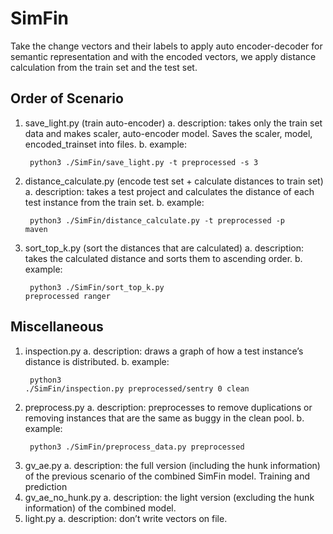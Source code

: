 # SimFin

Take the change vectors and their labels to apply auto encoder-decoder for semantic representation and with the encoded vectors, we apply distance calculation from the train set and the test set.

## Order of Scenario
1. save_light.py (train auto-encoder)
    a. description: takes only the train set data and makes scaler, auto-encoder model. Saves the scaler, model, encoded_trainset into files.
    b. example:
    <pre><code> python3 ./SimFin/save_light.py -t preprocessed -s 3 </pre></code>
2. distance_calculate.py (encode test set + calculate distances to train set)
    a. description: takes a test project and calculates the distance of each test instance from the train set.
    b. example: <pre><code> python3 ./SimFin/distance_calculate.py -t preprocessed -p maven </pre></code>
3. sort_top_k.py (sort the distances that are calculated)
    a. description: takes the calculated distance and sorts them to ascending order.
    b. example: <pre><code> python3 ./SimFin/sort_top_k.py preprocessed ranger </pre></code>


## Miscellaneous
1. inspection.py
    a. description: draws a graph of how a test instance’s distance is distributed.
    b. example: <pre><code> python3 ./SimFin/inspection.py preprocessed/sentry 0 clean </pre></code>
2. preprocess.py
    a. description: preprocesses to remove duplications or removing instances that are the same as buggy in the clean pool.
    b. example: <pre><code> python3 ./SimFin/preprocess_data.py preprocessed </pre></code>
3. gv_ae.py
    a. description: the full version (including the hunk information) of the previous scenario of the combined SimFin model. Training and prediction
4. gv_ae_no_hunk.py
    a. description: the light version (excluding the hunk information) of the combined model.
5. light.py
    a. description: don’t write vectors on file.
